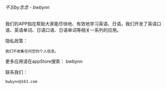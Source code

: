 ###### 不忘by念念 - bwbynn  
  
我们的APP指在帮助大家能尽快地、有效地学习英语、日语。我们开发了英语口语、英语单词、日语口语、日语单词等相关一系列的应用。  
  
隐私政策：  

    我们不收集任何您的个人信息。
    
   
更多应用请在appStore搜索： bwbynn  
  
  
联系我们：  

    bwbynn@163.com   
    
    
